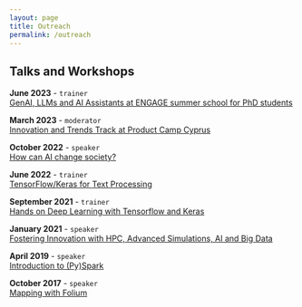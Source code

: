 ```yaml
---
layout: page
title: Outreach
permalink: /outreach
---
```



## Talks and Workshops

__June 2023__ - `trainer`     
[GenAI, LLMs and AI Assistants at ENGAGE summer school for PhD students]()

__March 2023__ - `moderator`    
[Innovation and Trends Track at Product Camp Cyprus](https://cyprus.productcamp.eu/)

__October 2022__ - `speaker`   
[How can AI change society?](https://speakerdeck.com/christosdoulou/how-can-ai-change-society)


__June 2022__ - `trainer`   
[TensorFlow/Keras for Text Processing](https://www.youtube.com/watch?v=OmIoiY1tJ2E)

__September 2021__ - `trainer`    
[Hands on Deep Learning with Tensorflow and Keras](https://www.youtube.com/watch?v=cjZB3iaQt3I&t=3432s) 

__January 2021__ - `speaker`    
[Fostering Innovation with HPC, Advanced Simulations, AI and Big Data](https://www.youtube.com/watch?v=0pNaPO_riFk&t=731s)


__April 2019__ -  `speaker`        
[Introduction to (Py)Spark](https://www.meetup.com/fr-FR/PyData-Cyprus/events/259617209/)


__October 2017__ - `speaker`         
[Mapping with Folium](https://www.meetup.com/Python-Users-Berlin-PUB/events/xmdjfmywpbmb/)



